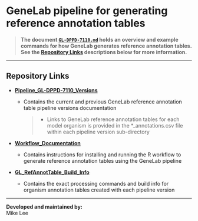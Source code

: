 # GeneLab pipeline for generating reference annotation tables  

> **The document [`GL-DPPD-7110.md`](GL-DPPD-7110_Versions/GL-DPPD-7110/GL-DPPD-7110.md) holds an overview and example commands for how GeneLab generates reference annotation tables. See the [Repository Links](#repository-links) descriptions below for more information.** 

---
## Repository Links

* [**Pipeline_GL-DPPD-7110_Versions**](Pipeline_GL-DPPD-7110_Versions)

  - Contains the current and previous GeneLab reference annotation table pipeline versions documentation
    > * Links to GeneLab reference annotation tables for each model organism is provided in the \*_annotations.csv file within each pipeline version sub-directory

* [**Workflow_Documentation**](Workflow_Documentation)

  - Contains instructions for installing and running the R workflow to generate reference annotation tables using the GeneLab pipeline  

* [**GL_RefAnnotTable_Build_Info**](GL_RefAnnotTable_Build_Info)

  - Contains the exact processing commands and build info for organism annotation tables created with each pipeline version

---

**Developed and maintained by:**  
Mike Lee


